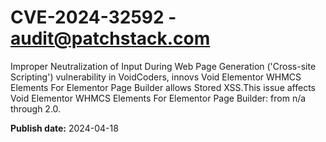 # CVE-2024-32592 - audit@patchstack.com

Improper Neutralization of Input During Web Page Generation ('Cross-site Scripting') vulnerability in VoidCoders, innovs Void Elementor WHMCS Elements For Elementor Page Builder allows Stored XSS.This issue affects Void Elementor WHMCS Elements For Elementor Page Builder: from n/a through 2.0.



**Publish date:** 2024-04-18
